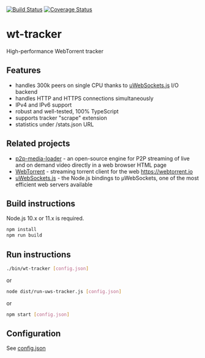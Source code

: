 [![Build Status](https://travis-ci.org/Novage/wt-tracker.svg?branch=master)](https://travis-ci.org/Novage/wt-tracker)
[![Coverage Status](https://coveralls.io/repos/github/Novage/wt-tracker/badge.svg?branch=master)](https://coveralls.io/github/Novage/wt-tracker?branch=master)
# wt-tracker
High-performance WebTorrent tracker

## Features

* handles 300k peers on single CPU thanks to [uWebSockets.js](https://github.com/uNetworking/uWebSockets.js) I/O backend
* handles HTTP and HTTPS connections simultaneously
* IPv4 and IPv6 support
* robust and well-tested, 100% TypeScript
* supports tracker "scrape" extension
* statistics under /stats.json URL

## Related projects

* [p2p-media-loader](https://github.com/Novage/p2p-media-loader) - an open-source engine for P2P streaming of live and on demand video directly in a web browser HTML page
* [WebTorrent](https://github.com/webtorrent/webtorrent) - streaming torrent client for the web https://webtorrent.io
* [uWebSockets.js](https://github.com/uNetworking/uWebSockets.js) - the Node.js bindings to µWebSockets, one of the most efficient web servers available

## Build instructions

Node.js 10.x or 11.x is required.

```sh
npm install
npm run build
```

## Run instructions

```sh
./bin/wt-tracker [config.json]
```

or

```sh
node dist/run-uws-tracker.js [config.json]
```

or

```sh
npm start [config.json]
```

## Configuration

See [config.json](sample/config.json)
